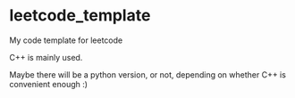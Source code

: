 # leetcode_template
My code template for leetcode

C++ is mainly used.

Maybe there will be a python version, or not, depending on whether C++ is convenient enough :)
